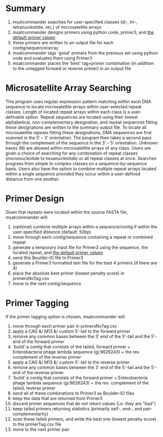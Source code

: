 # Summary #
  1. msatcommander searches for user-specified classes (di-, tri-, tetranucleotide, etc.) of microsatellite arrays
  1. msatcommander designs primers using python code, primer3, and [the default primer values](PrimerDefaults.md)
  1. these primers are written to an output file for each contig/sequence/array
  1. msatcommander tags 'good' primers from the previous set using python code and evaluates them using Primer3
  1. msatcommander places the 'best' tag+primer combination (in addition to the untagged forward or reverse primer) in an output file

# Microsatellite Array Searching #

This program uses regular expression pattern matching within each DNA sequence to locate microsatellite arrays within user-selected repeat classes.  Length of located repeat arrays within each class is a user-definable option. Repeat sequences are located using their lowest alphabetical, non-complementary designation, and repeat sequences fitting these designations are written to the summary output file.  To locate all microsatellite repeats fitting these designations, DNA sequences are first scanned in the 5’ – 3’ orientation.  The program then takes a second pass through the complement of the sequence in the 3’ – 5’ orientation.  Unknown bases (N) are allowed within microsatellite arrays of any class.  Users are given a choice of searching for any combination of repeat classes (mononucleotide to hexanucleotide) or all repeat classes at once.  Searches progress from simple to complex classes on a sequence-by-sequence basis.  Users also have the option to combine multiple repeat arrays located within a single sequence provided they occur within a user-defined distance from one another.

# Primer Design #
Given that repeats were located within the source FASTA file, msatcommander will:
  1. (optional) combine multiple arrays within a sequence/contig if within the user-specified distance (default: 50bp)
  1. move through each contig/sequence containing a repeat or combined repeat
  1. generate a temporary input file for Primer3 using the sequence, the located repeat, and [the default primer values](PrimerDefaults.md)
  1. send this Boulder-IO file to Primer3
  1. generate a Primer3 formatted text file for the best 4 primers (if there are 4)
  1. place the absolute best primer (lowest penalty score) in primersNoTag.csv
  1. move to the next contig/sequence

# Primer Tagging #
If the primer tagging option is chosen, msatcommander will:
  1. move through each primer pair in primersNoTag.csv
  1. apply a CAG &/ M13 &/ custom 5'-tail to the forward primer
  1. remove any common bases between the 3' end of the 5'-tail and the 5'-end of the forward primer
  1. 'build' a contig that consists of the tailed, forward primer + Enterobacteria phage lambda sequence (gi:9626243) + the rev. complement of the reverse primer
  1. apply a CAG &/ M13 &/ custom 5'-tail to the reverse primer
  1. remove any common bases between the 3' end of the 5'-tail and the 5'-end of the reverse primer
  1. 'build' a contig that consists of the forward primer + Enterobacteria phage lambda sequence (gi:9626243) + the rev. complement of the tailed, reverse primer
  1. send all of these combinations to Primer3 as Boulder-IO files
  1. keep the data that are returned from Primer3
  1. discard primer sequences that do not return values (i,e. they are "bad")
  1. keep tailed primers returning statistics (primarily self-, end-, and pair-complementarity)
  1. scan these tailed primers, and write the best one (lowest penalty score) to the primerTag.csv file
  1. move to the next primer pair
